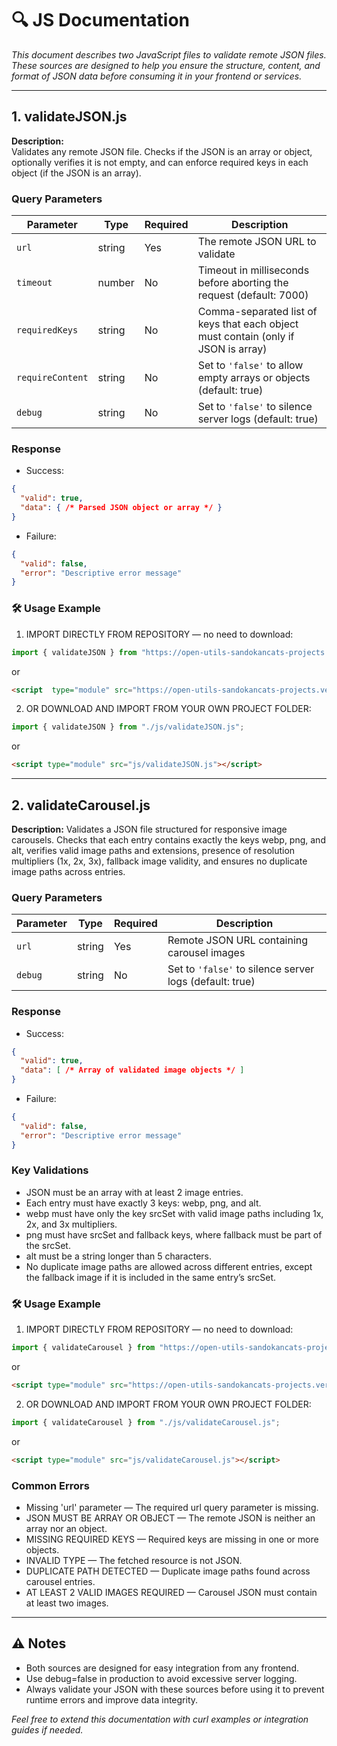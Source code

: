 # 🔍 JS Documentation

*This document describes two JavaScript files to validate remote JSON files. These sources are designed to help you ensure the structure, content, and format of JSON data before consuming it in your frontend or services.*

---

## 1. validateJSON.js

**Description:**  
Validates any remote JSON file. Checks if the JSON is an array or object, optionally verifies it is not empty, and can enforce required keys in each object (if the JSON is an array).

### Query Parameters

| Parameter      | Type   | Required | Description                                                    |
|----------------|--------|----------|----------------------------------------------------------------|
| `url`          | string | Yes      | The remote JSON URL to validate                                |
| `timeout`      | number | No       | Timeout in milliseconds before aborting the request (default: 7000) |
| `requiredKeys` | string | No       | Comma-separated list of keys that each object must contain (only if JSON is array) |
| `requireContent`| string | No       | Set to `'false'` to allow empty arrays or objects (default: true) |
| `debug`        | string | No       | Set to `'false'` to silence server logs (default: true)       |

### Response

- Success:
```json
{
  "valid": true,
  "data": { /* Parsed JSON object or array */ }
}
```
- Failure:
```json
{
  "valid": false,
  "error": "Descriptive error message"
}
```

### 🛠️ Usage Example

1. IMPORT DIRECTLY FROM REPOSITORY — no need to download:
```js
import { validateJSON } from "https://open-utils-sandokancats-projects.vercel.app/js/validateJSON.js";
```
or
```html
<script  type="module" src="https://open-utils-sandokancats-projects.vercel.app/js/validateJSON.js"></script>
```

2. OR DOWNLOAD AND IMPORT FROM YOUR OWN PROJECT FOLDER:
```js
import { validateJSON } from "./js/validateJSON.js";
```
or
```html
<script type="module" src="js/validateJSON.js"></script>
```

---

## 2. validateCarousel.js

**Description:**
Validates a JSON file structured for responsive image carousels. Checks that each entry contains exactly the keys webp, png, and alt, verifies valid image paths and extensions, presence of resolution multipliers (1x, 2x, 3x), fallback image validity, and ensures no duplicate image paths across entries.

### Query Parameters

| Parameter | Type   | Required | Description                                             |
| --------- | ------ | -------- | ------------------------------------------------------- |
| `url`     | string | Yes      | Remote JSON URL containing carousel images              |
| `debug`   | string | No       | Set to `'false'` to silence server logs (default: true) |

### Response

- Success:
```json
{
  "valid": true,
  "data": [ /* Array of validated image objects */ ]
}
```
- Failure:
```json
{
  "valid": false,
  "error": "Descriptive error message"
}
```

### Key Validations

- JSON must be an array with at least 2 image entries.
- Each entry must have exactly 3 keys: webp, png, and alt.
- webp must have only the key srcSet with valid image paths including 1x, 2x, and 3x multipliers.
- png must have srcSet and fallback keys, where fallback must be part of the srcSet.
- alt must be a string longer than 5 characters.
- No duplicate image paths are allowed across different entries, except the fallback image if it is included in the same entry’s srcSet.

### 🛠️ Usage Example

1. IMPORT DIRECTLY FROM REPOSITORY — no need to download:
```js
import { validateCarousel } from "https://open-utils-sandokancats-projects.vercel.app/js/validateCarousel.js";
```
or
```html
<script type="module" src="https://open-utils-sandokancats-projects.vercel.app/js/validateCarousel.js"></script>
```

2. OR DOWNLOAD AND IMPORT FROM YOUR OWN PROJECT FOLDER:
```js
import { validateCarousel } from "./js/validateCarousel.js";
```
or
```html
<script type="module" src="js/validateCarousel.js"></script>
```

### Common Errors

- Missing 'url' parameter — The required url query parameter is missing.
- JSON MUST BE ARRAY OR OBJECT — The remote JSON is neither an array nor an object.
- MISSING REQUIRED KEYS — Required keys are missing in one or more objects.
- INVALID TYPE — The fetched resource is not JSON.
- DUPLICATE PATH DETECTED — Duplicate image paths found across carousel entries.
- AT LEAST 2 VALID IMAGES REQUIRED — Carousel JSON must contain at least two images.

---

## ⚠️ Notes

- Both sources are designed for easy integration from any frontend.
- Use debug=false in production to avoid excessive server logging.
- Always validate your JSON with these sources before using it to prevent runtime errors and improve data integrity.

*Feel free to extend this documentation with curl examples or integration guides if needed.*